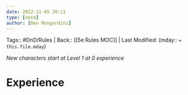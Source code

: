 ```yaml
---
date: 2022-11-05 20:11
type: [note]
author: [Ben Mongardini]
---
```

Tags:: #DnD/Rules | Back:: [[5e Rules MOC]] | Last Modified: (mday:: `= this.file.mday`)

*New characters start at Level 1 at 0 experience*

# Experience